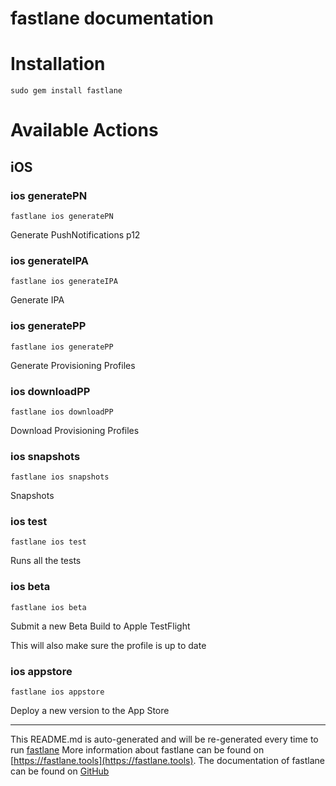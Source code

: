 fastlane documentation
================
# Installation
```
sudo gem install fastlane
```
# Available Actions
## iOS
### ios generatePN
```
fastlane ios generatePN
```
Generate PushNotifications p12
### ios generateIPA
```
fastlane ios generateIPA
```
Generate IPA
### ios generatePP
```
fastlane ios generatePP
```
Generate Provisioning Profiles
### ios downloadPP
```
fastlane ios downloadPP
```
Download Provisioning Profiles
### ios snapshots
```
fastlane ios snapshots
```
Snapshots
### ios test
```
fastlane ios test
```
Runs all the tests
### ios beta
```
fastlane ios beta
```
Submit a new Beta Build to Apple TestFlight

This will also make sure the profile is up to date
### ios appstore
```
fastlane ios appstore
```
Deploy a new version to the App Store

----

This README.md is auto-generated and will be re-generated every time to run [fastlane](https://fastlane.tools)
More information about fastlane can be found on [https://fastlane.tools](https://fastlane.tools).
The documentation of fastlane can be found on [GitHub](https://github.com/fastlane/fastlane)